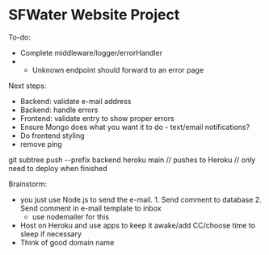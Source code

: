 # SFWater Website Project

To-do:
- Complete middleware/logger/errorHandler
- - Unknown endpoint should forward to an error page

Next steps:
- Backend: validate e-mail address 
- Backend: handle errors
- Frontend: validate entry to show proper errors
- Ensure Mongo does what you want it to do - text/email notifications?
- Do frontend styling
- remove ping

git subtree push --prefix backend heroku main 
// pushes to Heroku
// only need to deploy when finished



Brainstorm:
- you just use Node.js to send the e-mail. 1. Send comment to database 2. Send comment in e-mail template to inbox
    - use nodemailer for this
- Host on Heroku and use apps to keep it awake/add CC/choose time to sleep if necessary
- Think of good domain name